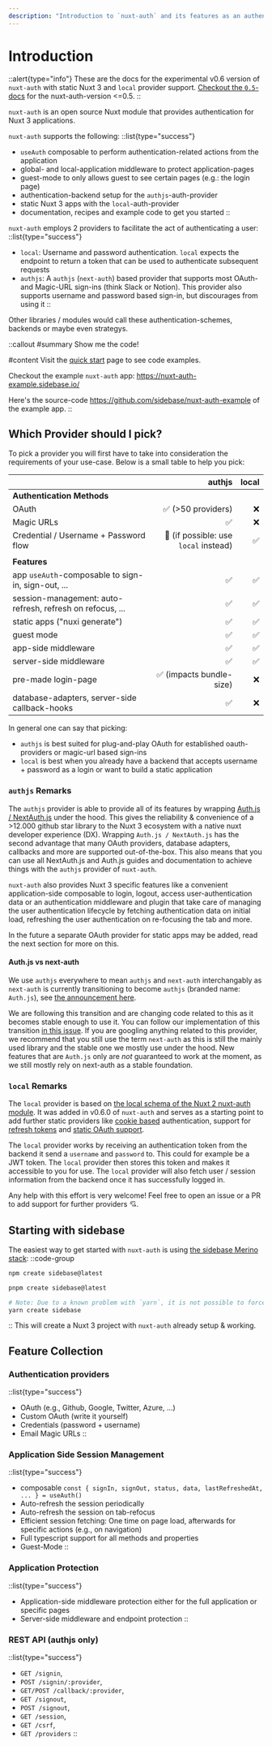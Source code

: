 ```yaml
---
description: "Introduction to `nuxt-auth` and its features as an authentication module for your Vue / Nuxt 3 application: authentication for static- and non-static Nuxt 3 applications."
---
```


# Introduction

::alert{type="info"}
These are the docs for the experimental v0.6 version of `nuxt-auth` with static Nuxt 3 and `local` provider support. [Checkout the `0.5`-docs](/nuxt-auth/getting-started) for the nuxt-auth-version <=0.5.
::

`nuxt-auth` is an open source Nuxt module that provides authentication for Nuxt 3 applications.

`nuxt-auth` supports the following:
::list{type="success"}
- `useAuth` composable to perform authentication-related actions from the application
- global- and local-application middleware to protect application-pages
- guest-mode to only allows guest to see certain pages (e.g.: the login page)
- authentication-backend setup for the `authjs`-auth-provider
- static Nuxt 3 apps with the `local`-auth-provider
- documentation, recipes and example code to get you started
::

`nuxt-auth` employs 2 providers to facilitate the act of authenticating a user:
::list{type="success"}
- `local`: Username and password authentication. `local` expects the endpoint to return a token that can be used to authenticate subsequent requests
- `authjs`: A `authjs` (`next-auth`) based provider that supports most OAuth- and Magic-URL sign-ins (think Slack or Notion). This provider also supports username and password based sign-in, but discourages from using it
::

Other libraries / modules would call these authentication-schemes, backends or maybe even strategys.

::callout
#summary
Show me the code!

#content
Visit the [quick start](/nuxt-auth/0.6/getting-started/quick-start) page to see code examples.

Checkout the example `nuxt-auth` app: https://nuxt-auth-example.sidebase.io/

Here's the source-code https://github.com/sidebase/nuxt-auth-example of the example app.
::

## Which Provider should I pick?

To pick a provider you will first have to take into consideration the requirements of your use-case. Below is a small table to help you pick:

|                                                           	|                               authjs 	| local 	|
|-----------------------------------------------------------	|-------------------------------------:	|------:	|
| **Authentication Methods**                                	|                                      	|       	|
| OAuth                                                     	|                    ✅ (>50 providers) 	|     ❌ 	|
| Magic URLs                                                	|                                    ✅ 	|     ❌ 	|
| Credential / Username + Password flow                     	| 🚧 (if possible: use `local` instead) 	|     ✅ 	|
|                                                           	|                                      	|       	|
| **Features**                                              	|                                      	|       	|
| app `useAuth`-composable to sign-in, sign-out, ...        	|                                    ✅ 	|     ✅ 	|
| session-management: auto-refresh, refresh on refocus, ... 	| ✅                                    	| ✅     	|
| static apps ("nuxi generate")                             	| ✅                                    	| ✅     	|
| guest mode                                                	| ✅                                    	| ✅     	|
| app-side middleware                                       	| ✅                                    	| ✅     	|
| server-side middleware                                    	| ✅                                    	| ✅     	|
| pre-made login-page                                       	| ✅ (impacts bundle-size)              	| ❌     	|
| database-adapters, server-side callback-hooks             	| ✅                                    	| ❌     	|

In general one can say that picking:
- `authjs` is best suited for plug-and-play OAuth for established oauth-providers or magic-url based sign-ins
- `local` is best when you already have a backend that accepts username + password as a login or want to build a static application

### `authjs` Remarks

The `authjs` provider is able to provide all of its features by wrapping [Auth.js / NextAuth.js](https://github.com/nextauthjs/next-auth) under the hood. This gives the reliability & convenience of a >12.000 github star library to the Nuxt 3 ecosystem with a native nuxt developer experience (DX). Wrapping `Auth.js / NextAuth.js` has the second advantage that many OAuth providers, database adapters, callbacks and more are supported out-of-the-box. This also means that you can use all NextAuth.js and Auth.js guides and documentation to achieve things with the `authjs` provider of `nuxt-auth`.

`nuxt-auth` also provides Nuxt 3 specific features like a convenient application-side composable to login, logout, access user-authentication data or an authentication middleware and plugin that take care of managing the user authentication lifecycle by fetching authentication data on initial load, refreshing the user authentication on re-focusing the tab and more.

In the future a separate OAuth provider for static apps may be added, read the next section for more on this.

#### Auth.js vs next-auth

We use `authjs` everywhere to mean `authjs` and `next-auth` interchangably as `next-auth` is currently transitioning to become `authjs` (branded name: `Auth.js`), see [the announcement here](https://twitter.com/balazsorban44/status/1603082914362986496).

We are following this transition and are changing code related to this as it becomes stable enough to use it. You can follow our implementation of this transition [in this issue](https://github.com/sidebase/nuxt-auth/0.6/issues/117). If you are googling anything related to this provider, we recommend that you still use the term `next-auth` as this is still the mainly used library and the stable one we mostly use under the hood. New features that are `Auth.js` only are _not_ guaranteed to work at the moment, as we still mostly rely on next-auth as a stable foundation.

### `local` Remarks

The `local` provider is based on [the local schema of the Nuxt 2 nuxt-auth module](https://auth.nuxtjs.org/schemes/local). It was added in v0.6.0 of `nuxt-auth` and serves as a starting point to add further static providers like [cookie based](https://auth.nuxtjs.org/schemes/cookie) authentication, support for [refresh tokens](https://auth.nuxtjs.org/schemes/refresh) and [static OAuth support](https://auth.nuxtjs.org/schemes/oauth2).

The `local` provider works by receiving an authentication token from the backend it send a `username` and `password` to. This could for example be a JWT token. The `local` provider then stores this token and makes it accessible to you for use. The `local` provider will also fetch user / session information from the backend once it has successfully logged in.

Any help with this effort is very welcome! Feel free to open an issue or a PR to add support for further providers 💘.

## Starting with sidebase

The easiest way to get started with `nuxt-auth` is using [the sidebase Merino stack](/sidebase):
::code-group
```bash [npm]
npm create sidebase@latest
```
```bash [pnpm]
pnpm create sidebase@latest
```
```bash [yarn]
# Note: Due to a known problem with `yarn`, it is not possible to force yarn to always use `@latest`: https://github.com/yarnpkg/yarn/issues/6587
yarn create sidebase
```
::
This will create a Nuxt 3 project with `nuxt-auth` already setup & working.

## Feature Collection

###  Authentication providers

::list{type="success"}
- OAuth (e.g., Github, Google, Twitter, Azure, ...)
- Custom OAuth (write it yourself)
- Credentials (password + username)
- Email Magic URLs
::

### Application Side Session Management

::list{type="success"}
- composable `const { signIn, signOut, status, data, lastRefreshedAt, ... } = useAuth()`
- Auto-refresh the session periodically
- Auto-refresh the session on tab-refocus
- Efficient session fetching: One time on page load, afterwards for specific actions (e.g., on navigation)
- Full typescript support for all methods and properties
- Guest-Mode
::

### Application Protection

::list{type="success"}
- Application-side middleware protection either for the full application or specific pages
- Server-side middleware and endpoint protection
::

### REST API (authjs only)

::list{type="success"}
- `GET /signin`,
- `POST /signin/:provider`,
- `GET/POST /callback/:provider`,
- `GET /signout`,
- `POST /signout`,
- `GET /session`,
- `GET /csrf`,
- `GET /providers`
::
